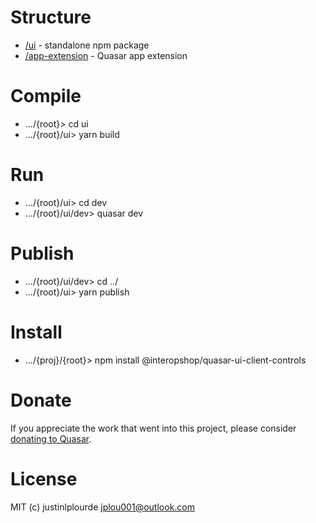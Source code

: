 <!-- <img src="https://img.shields.io/npm/v/quasar-ui-client-controls.svg?label=quasar-ui-client-controls">
<img src="https://img.shields.io/npm/v/quasar-app-extension-client-controls.svg?label=quasar-app-extension-client-controls">
 -->
# Structure
* [/ui](ui) - standalone npm package
* [/app-extension](app-extension) - Quasar app extension

# Compile
* .../{root}> cd ui
* .../{root}/ui> yarn build

# Run
* .../{root}/ui> cd dev
* .../{root}/ui/dev> quasar dev 

# Publish
* .../{root}/ui/dev> cd ../
* .../{root}/ui> yarn publish

# Install
* .../{proj}/{root}> npm install @interopshop/quasar-ui-client-controls

# Donate
If you appreciate the work that went into this project, please consider [donating to Quasar](https://donate.quasar.dev).

# License
MIT (c) justinlplourde <jplou001@outlook.com>
